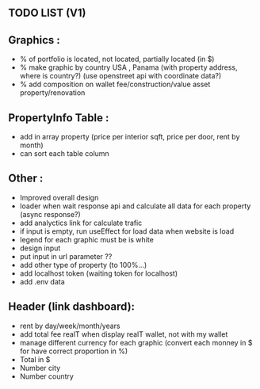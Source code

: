 ## TODO LIST (V1)

## Graphics :
- % of portfolio is located, not located, partially located (in $)
- % make graphic by country USA , Panama (with property address, where is country?) (use openstreet api with coordinate data?)
- % add composition on wallet fee/construction/value asset property/renovation

## PropertyInfo Table :
- add in array property (price per interior sqft, price per door, rent by month)
- can sort each table column

## Other :
- Improved overall design
- loader when wait response api and calculate all data for each property (async response?)
- add analyctics link for calculate trafic
- if input is empty, run useEffect for load data when website is load
- legend for each graphic must be is white
- design input
- put input in url parameter ??
- add other type of property (to 100%...)
- add localhost token (waiting token for localhost)
- add .env data

## Header (link dashboard):
- rent by day/week/month/years
- add total fee realT when display realT wallet, not with my wallet
- manage different currency for each graphic (convert each monney in $ for have correct proportion in %)
- Total in $
- Number city
- Number country
